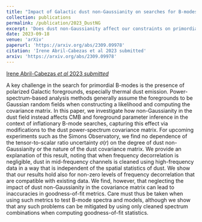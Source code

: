 ```yaml
---
title: "Impact of Galactic dust non-Gaussianity on searches for B-modes from inflation"
collection: publications
permalink: /publication/2023_DustNG
excerpt: 'Does dust non-Gaussianity affect our constraints on primordial gravitational waves?'
date: 2023-09-18
venue: 'arXiv'
paperurl: 'https://arxiv.org/abs/2309.09978'
citation: 'Irene Abril-Cabezas et al 2023 submitted'
arxiv: 'https://arxiv.org/abs/2309.09978'
---
```


[Irene Abril-Cabezas _et al_ 2023 _submitted_](https://arxiv.org/abs/2309.09978)

A key challenge in the search for primordial B-modes is the presence of polarized Galactic foregrounds, especially thermal dust emission. Power-spectrum-based analysis methods generally assume the foregrounds to be Gaussian random fields when constructing a likelihood and computing the covariance matrix. In this paper, we investigate how non-Gaussianity in the dust field instead affects CMB and foreground parameter inference in the context of inflationary B-mode searches, capturing this effect via modifications to the dust power-spectrum covariance matrix. For upcoming experiments such as the Simons Observatory, we find no dependence of the tensor-to-scalar ratio uncertainty $\sigma(r)$ on the degree of dust non-Gaussianity or the nature of the dust covariance matrix. We provide an explanation of this result, noting that when frequency decorrelation is negligible, dust in mid-frequency channels is cleaned using high-frequency data in a way that is independent of the spatial statistics of dust. We show that our results hold also for non-zero levels of frequency decorrelation that are compatible with existing data. We find, however, that neglecting the impact of dust non-Gaussianity in the covariance matrix can lead to inaccuracies in goodness-of-fit metrics. Care must thus be taken when using such metrics to test B-mode spectra and models, although we show that any such problems can be mitigated by using only cleaned spectrum combinations when computing goodness-of-fit statistics.